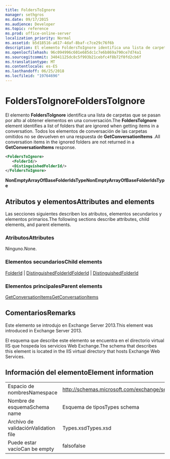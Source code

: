 ```yaml
---
title: FoldersToIgnore
manager: sethgros
ms.date: 09/17/2015
ms.audience: Developer
ms.topic: reference
ms.prod: office-online-server
localization_priority: Normal
ms.assetid: b5d18516-a617-4daf-8baf-c7ce29c76f6b
description: El elemento FoldersToIgnore identifica una lista de carpetas que se pasan por alto al obtener elementos en una conversación. Todos los elementos de conversación de las carpetas omitidos no se devuelven en una respuesta de GetConversationItems.
ms.openlocfilehash: 96c094996c601e685dc1c7e6b869a790ce7d74a1
ms.sourcegitcommit: 34041125dc8c5f993b21cebfc4f8b72f0fd2cb6f
ms.translationtype: MT
ms.contentlocale: es-ES
ms.lasthandoff: 06/25/2018
ms.locfileid: "19764696"
---
```

# <a name="folderstoignore"></a><span data-ttu-id="95705-104">FoldersToIgnore</span><span class="sxs-lookup"><span data-stu-id="95705-104">FoldersToIgnore</span></span>

<span data-ttu-id="95705-105">El elemento **FoldersToIgnore** identifica una lista de carpetas que se pasan por alto al obtener elementos en una conversación.</span><span class="sxs-lookup"><span data-stu-id="95705-105">The **FoldersToIgnore** element identifies a list of folders that are ignored when getting items in a conversation.</span></span> <span data-ttu-id="95705-106">Todos los elementos de conversación de las carpetas omitidos no se devuelven en una respuesta de **GetConversationItems** .</span><span class="sxs-lookup"><span data-stu-id="95705-106">All conversation items in the ignored folders are not returned in a **GetConversationItems** response.</span></span> 
  
```XML
<FoldersToIgnore>
   <FolderId/>
   <DistinguishedFolderId/>
</FoldersToIgnore>
```

 <span data-ttu-id="95705-107">**NonEmptyArrayOfBaseFolderIdsType**</span><span class="sxs-lookup"><span data-stu-id="95705-107">**NonEmptyArrayOfBaseFolderIdsType**</span></span>
## <a name="attributes-and-elements"></a><span data-ttu-id="95705-108">Atributos y elementos</span><span class="sxs-lookup"><span data-stu-id="95705-108">Attributes and elements</span></span>

<span data-ttu-id="95705-109">Las secciones siguientes describen los atributos, elementos secundarios y elementos primarios.</span><span class="sxs-lookup"><span data-stu-id="95705-109">The following sections describe attributes, child elements, and parent elements.</span></span>
  
### <a name="attributes"></a><span data-ttu-id="95705-110">Atributos</span><span class="sxs-lookup"><span data-stu-id="95705-110">Attributes</span></span>

<span data-ttu-id="95705-111">Ninguno.</span><span class="sxs-lookup"><span data-stu-id="95705-111">None.</span></span>
  
### <a name="child-elements"></a><span data-ttu-id="95705-112">Elementos secundarios</span><span class="sxs-lookup"><span data-stu-id="95705-112">Child elements</span></span>

<span data-ttu-id="95705-113">[FolderId](folderid.md) | [DistinguishedFolderId](distinguishedfolderid.md)</span><span class="sxs-lookup"><span data-stu-id="95705-113">[FolderId](folderid.md) | [DistinguishedFolderId](distinguishedfolderid.md)</span></span>
  
### <a name="parent-elements"></a><span data-ttu-id="95705-114">Elementos principales</span><span class="sxs-lookup"><span data-stu-id="95705-114">Parent elements</span></span>

[<span data-ttu-id="95705-115">GetConversationItems</span><span class="sxs-lookup"><span data-stu-id="95705-115">GetConversationItems</span></span>](getconversationitems.md)
  
## <a name="remarks"></a><span data-ttu-id="95705-116">Comentarios</span><span class="sxs-lookup"><span data-stu-id="95705-116">Remarks</span></span>

<span data-ttu-id="95705-117">Este elemento se introdujo en Exchange Server 2013.</span><span class="sxs-lookup"><span data-stu-id="95705-117">This element was introduced in Exchange Server 2013.</span></span>
  
<span data-ttu-id="95705-118">El esquema que describe este elemento se encuentra en el directorio virtual IIS que hospeda los servicios Web Exchange.</span><span class="sxs-lookup"><span data-stu-id="95705-118">The schema that describes this element is located in the IIS virtual directory that hosts Exchange Web Services.</span></span>
  
## <a name="element-information"></a><span data-ttu-id="95705-119">Información del elemento</span><span class="sxs-lookup"><span data-stu-id="95705-119">Element information</span></span>

|||
|:-----|:-----|
|<span data-ttu-id="95705-120">Espacio de nombres</span><span class="sxs-lookup"><span data-stu-id="95705-120">Namespace</span></span>  <br/> |http://schemas.microsoft.com/exchange/services/2006/types  <br/> |
|<span data-ttu-id="95705-121">Nombre de esquema</span><span class="sxs-lookup"><span data-stu-id="95705-121">Schema name</span></span>  <br/> |<span data-ttu-id="95705-122">Esquema de tipos</span><span class="sxs-lookup"><span data-stu-id="95705-122">Types schema</span></span>  <br/> |
|<span data-ttu-id="95705-123">Archivo de validación</span><span class="sxs-lookup"><span data-stu-id="95705-123">Validation file</span></span>  <br/> |<span data-ttu-id="95705-124">Types.xsd</span><span class="sxs-lookup"><span data-stu-id="95705-124">Types.xsd</span></span>  <br/> |
|<span data-ttu-id="95705-125">Puede estar vacío</span><span class="sxs-lookup"><span data-stu-id="95705-125">Can be empty</span></span>  <br/> |<span data-ttu-id="95705-126">falso</span><span class="sxs-lookup"><span data-stu-id="95705-126">false</span></span>  <br/> |
   

